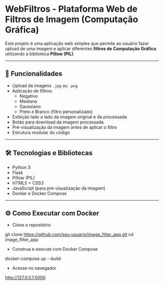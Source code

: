 # WebFiltros - Plataforma Web de Filtros de Imagem (Computação Gráfica)

Este projeto é uma aplicação web simples que permite ao usuário fazer upload de uma imagem e aplicar diferentes **filtros de Computação Gráfica** utilizando a biblioteca **Pillow (PIL)**.

---

## 🚀 Funcionalidades

- Upload de imagens `.jpg` ou `.png`
- Aplicação de filtros:
  - Negativo
  - Mediana
  - Gaussiano
  - Preto e Branco (filtro personalizado)
- Exibição lado a lado da imagem original e da processada
- Botão para download da imagem processada
- Pré-visualização da imagem antes de aplicar o filtro
- Estrutura modular do código

---

## 🛠️ Tecnologias e Bibliotecas

- Python 3  
- Flask  
- Pillow (PIL)  
- HTML5 + CSS3  
- JavaScript (para pré-visualização da imagem)  
- Docker e Docker Compose  

---


## ⚙️ Como Executar com Docker

- Clone o repositório

git clone https://github.com/seu-usuario/image_filter_app.git
cd image_filter_app

- Construa e execute com Docker Compose

docker-compose up --build

- Acesse no navegador

http://127.0.0.1:5000

